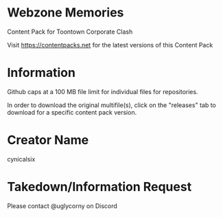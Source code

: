 # Webzone Memories
Content Pack for Toontown Corporate Clash

Visit https://contentpacks.net for the latest versions of this Content Pack

# Information

Github caps at a 100 MB file limit for individual files for repositories.

In order to download the original multifile(s), click on the "releases" tab to download for a specific content pack version.

# Creator Name

cynicalsix

# Takedown/Information Request
Please contact @uglycorny on Discord
